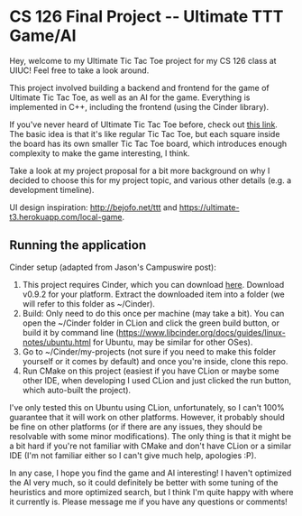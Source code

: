 # CS 126 Final Project -- Ultimate TTT Game/AI

Hey, welcome to my Ultimate Tic Tac Toe project for my CS 126 class at UIUC! Feel free to take a look around.

This project involved building a backend and frontend for the game of Ultimate Tic Tac Toe, as well as an AI for the game. Everything is implemented in C++, including the frontend (using the Cinder library).

If you've never heard of Ultimate Tic Tac Toe before, check out [this link](https://mathwithbaddrawings.com/ultimate-tic-tac-toe-original-post/). The basic idea is that it's like regular Tic Tac Toe, but each square inside the board has its own smaller Tic Tac Toe board, which introduces enough complexity to make the game interesting, I think.

Take a look at my project proposal for a bit more background on why I decided to choose this for my project topic, and various other details (e.g. a development timeline).

UI design inspiration: http://bejofo.net/ttt and https://ultimate-t3.herokuapp.com/local-game.

## Running the application

Cinder setup (adapted from Jason's Campuswire post):
1. This project requires Cinder, which you can download [here](https://libcinder.org/download). Download v0.9.2 for your platform. Extract the downloaded item into a folder (we will refer to this folder as ~/Cinder). 
2. Build: Only need to do this once per machine (may take a bit). You can open the ~/Cinder folder in CLion and click the green build button, or build it by command line (https://www.libcinder.org/docs/guides/linux-notes/ubuntu.html for Ubuntu, may be similar for other OSes).
3. Go to ~/Cinder/my-projects (not sure if you need to make this folder yourself or it comes by default) and once you're inside, clone this repo.
4. Run CMake on this project (easiest if you have CLion or maybe some other IDE, when developing I used CLion and just clicked the run button, which auto-built the project).

I've only tested this on Ubuntu using CLion, unfortunately, so I can't 100% guarantee that it will work on other platforms. However, it probably should be fine on other platforms (or if there are any issues, they should be resolvable with some minor modifications). The only thing is that it might be a bit hard if you're not familiar with CMake and don't have CLion or a similar IDE (I'm not familiar either so I can't give much help, apologies :P).

In any case, I hope you find the game and AI interesting! I haven't optimized the AI very much, so it could definitely be better with some tuning of the heuristics and more optimized search, but I think I'm quite happy with where it currently is. Please message me if you have any questions or comments!
